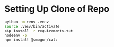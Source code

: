 # Setting Up Clone of Repo
```sh
python -m venv .venv
source .venv/bin/activate
pip install -r requirements.txt
nodeenv -p
npm install @smogon/calc
```
